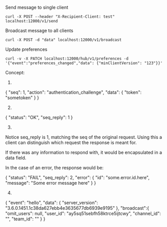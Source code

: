 
Send message to single client
```
curl -X POST --header "X-Recipient-Client: test" localhost:12000/v1/send
```


Broadcast message to all clients
```
curl -X POST -d "data" localhost:12000/v1/broadcast
```

Update preferences
```
curl -v -X PATCH localhost:12000/hub/v1/preferences -d '{"event":"preferences_changed","data": {"minClientVersion": "123"}}'
```

Concept:

1. 

{
  "seq": 1,
  "action": "authentication_challenge",
  "data": {
    "token": "sometoken"
  }
}


2. 

{
  "status": "OK",
  "seq_reply": 1
}


3. 

Notice seq_reply is 1, matching the seq of the original request. Using this a client can distinguish which request the response is meant for.

If there was any information to respond with, it would be encapsulated in a data field.

In the case of an error, the response would be:

{
  "status": "FAIL",
  "seq_reply": 2,
  "error": {
    "id": "some.error.id.here",
    "message": "Some error message here"
  }
}


4. 

{
  "event": "hello",
  "data": {
    "server_version": "3.6.0.1451.1c38da627ebb4e3635677db6939e9195"
  },
  "broadcast":{
    "omit_users": null,
    "user_id": "ay5sq51sebfh58ktrce5ijtcwy",
    "channel_id": "",
    "team_id": ""
  }
}